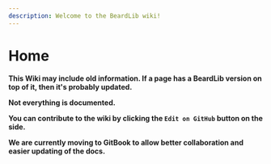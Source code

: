 ```yaml
---
description: Welcome to the BeardLib wiki!
---
```


# Home

**This Wiki may include old information. If a page has a BeardLib version on top of it, then it's probably updated.**

**Not everything is documented.**

**You can contribute to the wiki by clicking the `Edit on GitHub` button on the side.**

**We are currently moving to GitBook to allow better collaboration and easier updating of the docs.**

